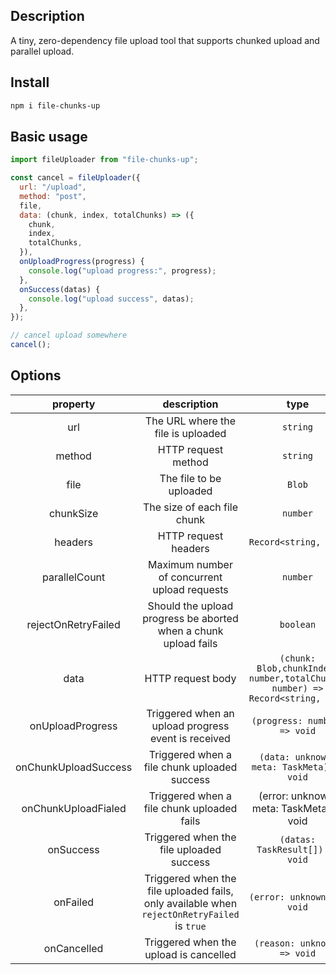 ## Description

A tiny, zero-dependency file upload tool that supports chunked upload and parallel upload.

## Install

```bash
npm i file-chunks-up
```

## Basic usage

```js
import fileUploader from "file-chunks-up";

const cancel = fileUploader({
  url: "/upload",
  method: "post",
  file,
  data: (chunk, index, totalChunks) => ({
    chunk,
    index,
    totalChunks,
  }),
  onUploadProgress(progress) {
    console.log("upload progress:", progress);
  },
  onSuccess(datas) {
    console.log("upload success", datas);
  },
});

// cancel upload somewhere
cancel();
```

## Options

|       property       |                                         description                                         |                                     type                                      |   default   |
| :------------------: | :-----------------------------------------------------------------------------------------: | :---------------------------------------------------------------------------: | :---------: |
|         url          |                             The URL where the file is uploaded                              |                                   `string`                                    |      -      |
|        method        |                                     HTTP request method                                     |                                   `string`                                    |   `post`    |
|         file         |                                   The file to be uploaded                                   |                                    `Blob`                                     |      -      |
|      chunkSize       |                                 The size of each file chunk                                 |                                   `number`                                    |    `10M`    |
|       headers        |                                    HTTP request headers                                     |                             `Record<string, any>`                             |    `{}`     |
|    parallelCount     |                        Maximum number of concurrent upload requests                         |                                   `number`                                    |     `3`     |
| rejectOnRetryFailed  |               Should the upload progress be aborted when a chunk upload fails               |                                   `boolean`                                   |   `true`    |
|         data         |                                      HTTP request body                                      | `(chunk: Blob,chunkIndex: number,totalChunks: number) => Record<string, any>` | `() =>({})` |
|   onUploadProgress   |                     Triggered when an upload progress event is received                     |                         `(progress: number) => void`                          |      -      |
| onChunkUploadSuccess |                        Triggered when a file chunk uploaded success                         |                   `(data: unknown, meta: TaskMeta) => void`                   |      -      |
| onChunkUploadFialed  |                         Triggered when a file chunk uploaded fails                          |                   (error: unknown, meta: TaskMeta) => void                    |      -      |
|      onSuccess       |                          Triggered when the file uploaded success                           |                        `(datas: TaskResult[]) => void`                        |      -      |
|       onFailed       | Triggered when the file uploaded fails, only available when `rejectOnRetryFailed` is `true` |                          `(error: unknown) => void`                           |      -      |
|     onCancelled      |                           Triggered when the upload is cancelled                            |                          `(reason: unknown) => void`                          |      -      |

